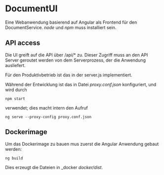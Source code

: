 # DocumentUI

Eine Webanwendung basierend auf Angular als Frontend für den DocumentService. _node_ und _npm_ muss installiert sein.

## API access

Die UI greift auf die API über /api/* zu. Dieser Zugriff muss an den API Server geroutet werden von dem Serverprozess, der die Anwendung ausliefert. 

Für den Produktivbetrieb ist das in der server.js implementiert.

Während der Entwicklung ist das in Datei _proxy.conf.json_ konfiguriert, und wird durch 

    npm start
    
verwendet; dies macht intern den Aufruf
    
    ng serve --proxy-config proxy.conf.json
    
## Dockerimage

Um das Dockerimage zu bauen mus zuerst die  Angular Anwendung gebaut werden:

    ng build

Dies erzeugt die Dateien in _docker _docker/dist_. 
